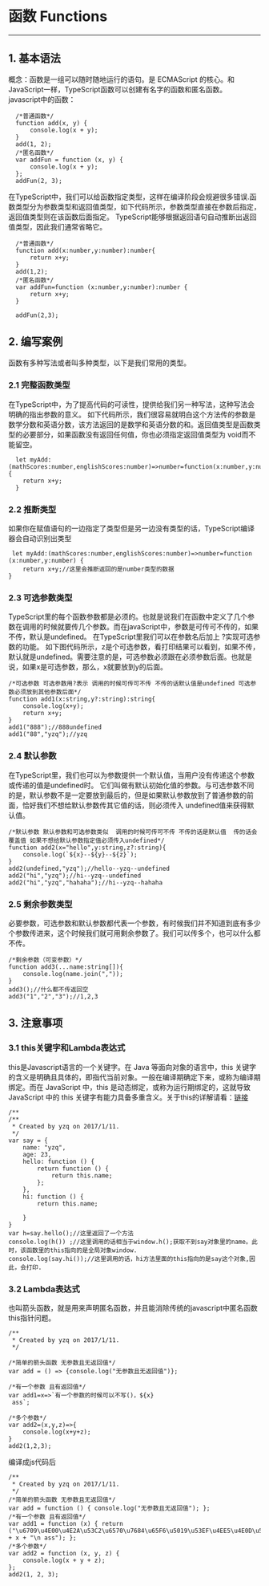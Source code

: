 # 函数 Functions
---
## 1. 基本语法
概念：函数是一组可以随时随地运行的语句。是 ECMAScript 的核心。和JavaScript一样，TypeScript函数可以创建有名字的函数和匿名函数。  
javascript中的函数：
```
  /*普通函数*/
  function add(x, y) {
      console.log(x + y);
  }
  add(1, 2);
  /*匿名函数*/
  var addFun = function (x, y) {
      console.log(x + y);
  };
  addFun(2, 3);
```
在TypeScript中，我们可以给函数指定类型，这样在编译阶段会规避很多错误.函数类型分为参数类型和返回值类型，如下代码所示，参数类型直接在参数后指定，返回值类型则在该函数后面指定。 TypeScript能够根据返回语句自动推断出返回值类型，因此我们通常省略它。
```
  /*普通函数*/
  function add(x:number,y:number):number{
      return x+y;
  }
  add(1,2);
  /*匿名函数*/
  var addFun=function (x:number,y:number):number {
      return x+y;
  }

  addFun(2,3);
```
## 2. 编写案例
函数有多种写法或者叫多种类型，以下是我们常用的类型。
### 2.1 完整函数类型
在TypeScript中，为了提高代码的可读性，提供给我们另一种写法，这种写法会明确的指出参数的意义。 
如下代码所示，我们很容易就明白这个方法传的参数是数学分数和英语分数，该方法返回的是数学和英语分数的和。返回值类型是函数类型的必要部分，如果函数没有返回任何值，你也必须指定返回值类型为 void而不能留空。
```
  let myAdd:(mathScores:number,englishScores:number)=>number=function(x:number,y:number):number {
    return x+y;
  }
```
### 2.2 推断类型 
如果你在赋值语句的一边指定了类型但是另一边没有类型的话，TypeScript编译器会自动识别出类型
```
 let myAdd:(mathScores:number,englishScores:number)=>number=function (x:number,y:number) {
    return x+y;//这里会推断返回的是number类型的数据
}
```

### 2.3 可选参数类型
TypeScript里的每个函数参数都是必须的。也就是说我们在函数中定义了几个参数在调用的时候就要传几个参数。而在javaScript中，参数是可传可不传的，如果不传，默认是undefined。 在TypeScript里我们可以在参数名后加上 ?实现可选参数的功能。 
如下图代码所示，z是个可选参数，看打印结果可以看到，如果不传，默认就是undefined。需要注意的是，可选参数必须跟在必须参数后面。也就是说，如果x是可选参数，那么，x就要放到y的后面。
```
/*可选参数 可选参数用?表示 调用的时候可传可不传 不传的话默认值是undefined 可选参数必须放到其他参数后面*/
function add1(x:string,y?:string):string{
    console.log(x+y);
    return x+y;
}
add1("888");//888undefined
add1("88","yzq");//yzq
```

### 2.4 默认参数
在TypeScript里，我们也可以为参数提供一个默认值，当用户没有传递这个参数或传递的值是undefined时。 它们叫做有默认初始化值的参数。与可选参数不同的是，默认参数不是一定要放到最后的，但是如果默认参数放到了普通参数的前面，恰好我们不想给默认参数传其它值的话，则必须传入 undefined值来获得默认值。
```
/*默认参数 默认参数和可选参数类似  调用的时候可传可不传 不传的话是默认值  传的话会覆盖值 如果不想给默认参数指定值必须传入undefined*/
function add2(x="hello",y:string,z?:string){
    console.log(`${x}--${y}--${z}`);
}
add2(undefined,"yzq");//hello--yzq--undefined
add2("hi","yzq");//hi--yzq--undefined
add2("hi","yzq","hahaha");//hi--yzq--hahaha
```
### 2.5 剩余参数类型
必要参数，可选参数和默认参数都代表一个参数，有时候我们并不知道到底有多少个参数传进来，这个时候我们就可用剩余参数了。我们可以传多个，也可以什么都不传。
```
/*剩余参数（可变参数）*/
function add3(...name:string[]){
    console.log(name.join(","));
}
add3();//什么都不传返回空
add3("1","2","3");//1,2,3
```
## 3. 注意事项

### 3.1 this关键字和Lambda表达式 
this是Javascript语言的一个关键字。在 Java 等面向对象的语言中，this 关键字的含义是明确且具体的，即指代当前对象。一般在编译期确定下来，或称为编译期绑定。而在 JavaScript 中，this 是动态绑定，或称为运行期绑定的，这就导致 JavaScript 中的 this 关键字有能力具备多重含义。关于this的详解请看：[链接](http://www.cnblogs.com/justany/archive/2012/11/01/the_keyword_this_in_javascript.html)
```
/**
/**
 * Created by yzq on 2017/1/11.
 */
var say = {
    name: "yzq",
    age: 23,
    hello: function () {
        return function () {
            return this.name;
        };
    },
    hi: function () {
        return this.name;

    }
}
var h=say.hello();//这里返回了一个方法
console.log(h()) ;//这里调用的话相当于window.h();获取不到say对象里的name。此时，该函数里的this指向的是全局对象window.
console.log(say.hi());//这里调用的话，hi方法里面的this指向的是say这个对象,因此，会打印.
```

### 3.2 Lambda表达式 
也叫箭头函数，就是用来声明匿名函数，并且能消除传统的javascript中匿名函数this指针问题。
```
/**
 * Created by yzq on 2017/1/11.
 */

/*简单的箭头函数 无参数且无返回值*/
var add = () => {console.log("无参数且无返回值")};

/*有一个参数 且有返回值*/
var add1=x=>`有一个参数的时候可以不写()，${x}
 ass`;

/*多个参数*/
var add2=(x,y,z)=>{
    console.log(x+y+z);
}
add2(1,2,3);
```
编译成js代码后
```
/**
 * Created by yzq on 2017/1/11.
 */
/*简单的箭头函数 无参数且无返回值*/
var add = function () { console.log("无参数且无返回值"); };
/*有一个参数 且有返回值*/
var add1 = function (x) { return ("\u6709\u4E00\u4E2A\u53C2\u6570\u7684\u65F6\u5019\u53EF\u4EE5\u4E0D\u5199()\uFF0C" + x + "\n ass"); };
/*多个参数*/
var add2 = function (x, y, z) {
    console.log(x + y + z);
};
add2(1, 2, 3);
```